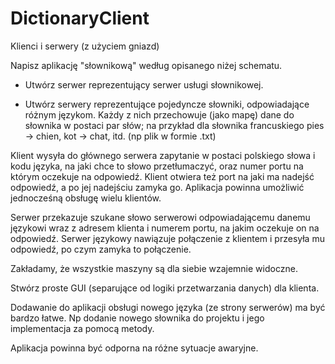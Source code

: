 # DictionaryClient

Klienci i serwery (z użyciem gniazd)


Napisz aplikację "słownikową" według opisanego niżej schematu.

* Utwórz serwer reprezentujący serwer usługi słownikowej.

* Utwórz serwery reprezentujące pojedyncze słowniki, odpowiadające różnym językom. Każdy z nich przechowuje (jako mapę) dane do słownika w postaci par słów; na przykład dla słownika francuskiego pies -> chien, kot -> chat, itd. (np plik w formie .txt)

Klient wysyła do głównego serwera zapytanie w postaci polskiego słowa i kodu języka, na jaki chce to słowo przetłumaczyć, oraz numer portu na którym oczekuje na odpowiedź. Klient otwiera też port na jaki ma nadejść odpowiedź, a po jej nadejściu zamyka go. Aplikacja powinna umożliwić jednocześną obsługę wielu klientów.

Serwer przekazuje szukane słowo serwerowi odpowiadającemu danemu językowi wraz z adresem klienta i numerem portu, na jakim oczekuje on na odpowiedź. Serwer językowy nawiązuje połączenie z klientem i przesyła mu odpowiedź, po czym zamyka to połączenie.

Zakładamy, że wszystkie maszyny są dla siebie wzajemnie widoczne.

Stwórz proste GUI (separujące od logiki przetwarzania danych) dla klienta.

Dodawanie do aplikacji obsługi nowego języka  (ze strony serwerów) ma być bardzo łatwe. Np dodanie nowego słownika do projektu i jego implementacja za pomocą metody.

Aplikacja powinna być odporna na różne sytuacje awaryjne.
